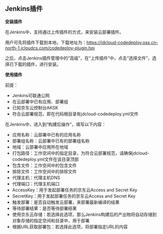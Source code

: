 ## Jenkins插件

**安装插件**

在Jenkins中，支持通过上传插件的方式，来安装云部署插件。

用户可先将插件下载到本地，下载地址为：https://jdcloud-codedeploy.oss.cn-north-1.jcloudcs.com/codedeploy-plugin.hpi

之后，点击Jenkins插件管理中的“高级”，在“上传插件”中，点击“选择文件”，选择已下载的插件，进行安装。

**使用插件**

前提：

- Jenkins可联通公网
- 在云部署中已有应用、部署组
- 已知京东云控制台AKSK
- 符合云部署规范，即在代码根目录有jdcloud-codedeploy.yml文件

在Jenkins中，进入到“构建后操作”，填写以下内容：

- 应用名称：云部署中已有的应用名称
- 部署组名称：云部署中已有的部署组名称
- 地域：云部署中应用所在地域
- 打包路径：工作空间中的指定目录，为符合云部署规范，请确保jdcloud-codedeploy.yml文件在该目录顶部
- 包含文件：工作空间中的包含文件
- 排除文件：工作空间中的排除文件
- 代理主机：代理主机DNS
- 代理端口：代理主机端口
- AccessKey：用于发起部署任务的京东云Access and Secret Key
- SecretKey：用于发起部署任务的京东云Access and Secret Key
- 触发部署：是否自动触发云部署，来部署最新编译的结果
- 等待部署结果：是否等待部署结果
- 使用京东云存储：若选择此选项，那么Jenkins构建后的产出物将自动存储到对象存储的指定空间和目录中，用于部署
- 根据URL获取部署包：若选择此选项，将部署指定URL的内容


